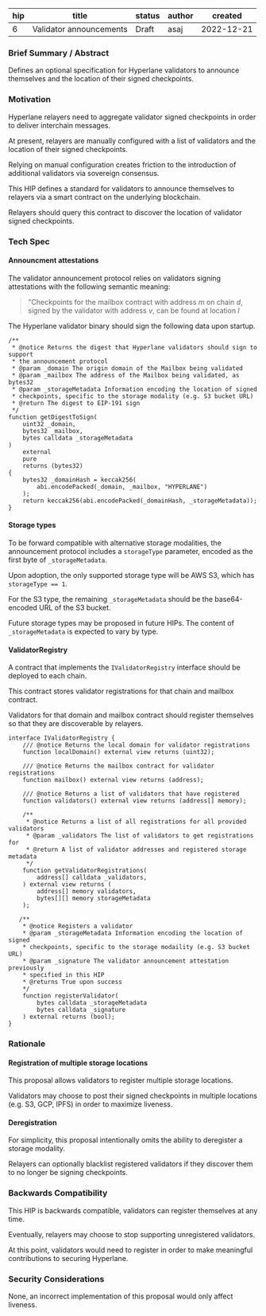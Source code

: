| hip | title                   | status | author | created    |
| --- | ----------------------- | ------ | ------ | ---------- |
| 6   | Validator announcements | Draft  | asaj   | 2022-12-21 |

### **Brief Summary / Abstract**

Defines an optional specification for Hyperlane validators to announce themselves and the location of their signed checkpoints.

### **Motivation**

Hyperlane relayers need to aggregate validator signed checkpoints in order to deliver interchain messages.

At present, relayers are manually configured with a list of validators and the location of their signed checkpoints.

Relying on manual configuration creates friction to the introduction of additional validators via sovereign consensus.

This HIP defines a standard for validators to announce themselves to relayers via a smart contract on the underlying blockchain.

Relayers should query this contract to discover the location of validator signed checkpoints.

### **Tech Spec**

#### Announcment attestations

The validator announcement protocol relies on validators signing attestations with the following semantic meaning:

> "Checkpoints for the mailbox contract with address _m_ on chain _d_, signed by the validator with address _v_, can be found at location _l_

The Hyperlane validator binary should sign the following data upon startup.

```solidity
/**
 * @notice Returns the digest that Hyperlane validators should sign to support
 * the announcement protocol
 * @param _domain The origin domain of the Mailbox being validated
 * @param _mailbox The address of the Mailbox being validated, as bytes32
 * @param _storageMetadata Information encoding the location of signed
 * checkpoints, specific to the storage modality (e.g. S3 bucket URL)
 * @return The digest to EIP-191 sign
 */
function getDigestToSign(
    uint32 _domain,
    bytes32 _mailbox,
    bytes calldata _storageMetadata
)
    external
    pure
    returns (bytes32)
{
    bytes32 _domainHash = keccak256(
        abi.encodePacked(_domain, _mailbox, "HYPERLANE")
    );
    return keccak256(abi.encodePacked(_domainHash, _storageMetadata));
}
```

#### Storage types

To be forward compatible with alternative storage modalities, the announcement protocol includes a `storageType` parameter, encoded as the first byte of `_storageMetadata`.

Upon adoption, the only supported storage type will be AWS S3, which has `storageType == 1`.

For the S3 type, the remaining `_storageMetadata` should be the base64-encoded URL of the S3 bucket.

Future storage types may be proposed in future HIPs. The content of `_storageMetadata` is expected to vary by type.

#### ValidatorRegistry

A contract that implements the `IValidatorRegistry` interface should be deployed to each chain.

This contract stores validator registrations for that chain and mailbox contract.

Validators for that domain and mailbox contract should register themselves so that they are discoverable by relayers.

```solidity
interface IValidatorRegistry {
    /// @notice Returns the local domain for validator registrations
    function localDomain() external view returns (uint32);

    /// @notice Returns the mailbox contract for validator registrations
    function mailbox() external view returns (address);

    /// @notice Returns a list of validators that have registered
    function validators() external view returns (address[] memory);

    /**
     * @notice Returns a list of all registrations for all provided validators
     * @param _validators The list of validators to get registrations for
     * @return A list of validator addresses and registered storage metadata
     */
    function getValidatorRegistrations(
        address[] calldata _validators,
    ) external view returns (
        address[] memory validators,
        bytes[][] memory storageMetadata
    );

   /**
    * @notice Registers a validator
    * @param _storageMetadata Information encoding the location of signed
    * checkpoints, specific to the storage modaility (e.g. S3 bucket URL)
    * @param _signature The validator announcement attestation previously
    * specified in this HIP
    * @returns True upon success
    */
    function registerValidator(
        bytes calldata _storageMetadata
        bytes calldata _signature
    ) external returns (bool);
}
```

### **Rationale**

#### Registration of multiple storage locations

This proposal allows validators to register multiple storage locations.

Validators may choose to post their signed checkpoints in multiple locations (e.g. S3, GCP, IPFS) in order to maximize liveness.

#### Deregistration

For simplicity, this proposal intentionally omits the ability to deregister a storage modality.

Relayers can optionally blacklist registered validators if they discover them to no longer be signing checkpoints.

### **Backwards Compatibility**

This HIP is backwards compatible, validators can register themselves at any time.

Eventually, relayers may choose to stop supporting unregistered validators.

At this point, validators would need to register in order to make meaningful contributions to securing Hyperlane.

### **Security Considerations**

None, an incorrect implementation of this proposal would only affect liveness.
